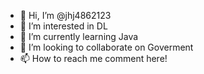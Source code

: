 - 👋 Hi, I’m @jhj4862123
- 👀 I’m interested in DL
- 🌱 I’m currently learning Java
- 💞️ I’m looking to collaborate on Goverment
- 📫 How to reach me comment here!

<!---
jhj4862123/jhj4862123 is a ✨ special ✨ repository because its `README.md` (this file) appears on your GitHub profile.
You can click the Preview link to take a look at your changes.
--->
